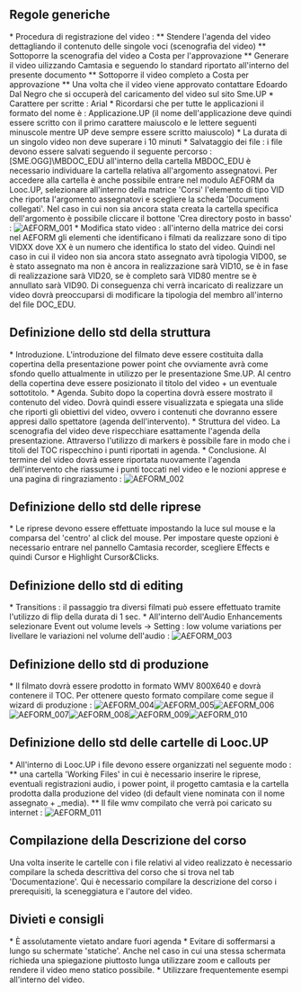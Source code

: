 ## Regole generiche
 \* Procedura di registrazione del video : 
 \*\* Stendere l'agenda del video dettagliando il contenuto delle singole voci (scenografia del video)
 \*\* Sottoporre la scenografia del video a Costa per l'approvazione
 \*\* Generare il video uilizzando Camtasia e seguendo lo standard riportato all'interno del presente documento
 \*\* Sottoporre il video completo a Costa per approvazione
 \*\* Una volta che il video viene approvato contattare Edoardo Dal Negro che si occuperà del caricamento del video sul sito Sme.UP
 \* Carattere per scritte :  Arial
 \* Ricordarsi che per tutte le applicazioni il formato del nome è :  Applicazione.UP (il nome dell'applicazione deve quindi essere scritto con il primo carattere maiuscolo e le lettere seguenti minuscole mentre UP deve sempre essere scritto maiuscolo)
 \* La durata di un singolo video non deve superare i 10 minuti
 \* Salvataggio dei file :  i file devono essere salvati seguendo il seguente percorso :  [SME.OGG]\MBDOC_EDU all'interno della cartella MBDOC_EDU è necessario individuare la cartella relativa all'argomento assegnatovi. Per accedere alla cartella è anche possibile entrare nel modulo A£FORM da Looc.UP, selezionare all'interno della matrice 'Corsi' l'elemento di tipo VID che riporta l'argomento assegnatovi e scegliere la scheda 'Documenti collegati'. Nel caso in cui non sia ancora stata creata la cartella specifica dell'argomento è possibile cliccare il bottone 'Crea directory posto in basso' : 
![A£FORM_001](https://doc.smeup.com/immagini/B£DOCU_08/AXFORM_001.png) \* Modifica stato video :  all'interno della matrice dei corsi nel A£FORM gli elementi che identificano i filmati da realizzare sono di tipo VIDXX dove XX è un numero che identifica lo stato del video. Quindi nel caso in cui il video non sia ancora stato assegnato avrà tipologia VID00, se è stato assegnato ma non è ancora in realizzazione sarà VID10, se è in fase di realizzazione sarà VID20, se è completo sarà VID80 mentre se è annullato sarà VID90. Di conseguenza chi verrà incaricato di realizzare un video dovrà preoccuparsi di modificare la tipologia del membro all'interno del file DOC_EDU.

## Definizione dello std della struttura

 \* Introduzione. L'introduzione del filmato deve essere costituita dalla copertina della presentazione power point che ovviamente avrà come sfondo quello attualmente in utilizzo per le presentazione Sme.UP. Al centro della copertina deve essere posizionato il titolo del video + un eventuale sottotitolo.
 \* Agenda. Subito dopo la copertina dovrà essere mostrato il contenuto del video. Dovrà quindi essere visualizzata e spiegata una slide che riporti gli obiettivi del video, ovvero i contenuti che dovranno essere appresi dallo spettatore (agenda dell'intervento).
 \* Struttura del video. La scenografia del video deve rispecchiare esattamente l'agenda della presentazione. Attraverso l'utilizzo di markers è possibile fare in modo che i titoli del TOC rispecchino i punti riportati in agenda.
 \* Conclusione. Al termine del video dovrà essere riportata nuovamente l'agenda dell'intervento che riassume i punti toccati nel video e le nozioni apprese e una pagina di ringraziamento : 
![A£FORM_002](https://doc.smeup.com/immagini/B£DOCU_08/AXFORM_002.png)
## Definizione dello std delle riprese

 \* Le riprese devono essere effettuate impostando la luce sul mouse e la comparsa del 'centro' al click del mouse. Per impostare queste opzioni è necessario entrare nel pannello Camtasia recorder, scegliere Effects e quindi Cursor e Highlight Cursor&Clicks.

## Definizione dello std di editing

 \* Transitions :  il passaggio tra diversi filmati può essere effettuato tramite l'utilizzo di flip della durata di 1 sec.
 \* All'interno dell'Audio Enhancements selezionare Event out volume levels -> Setting :  low volume variations per livellare le variazioni nel volume dell'audio : 
![A£FORM_003](https://doc.smeup.com/immagini/B£DOCU_08/AXFORM_003.png)
## Definizione dello std di produzione

 \* Il filmato dovrà essere prodotto in formato WMV 800X640 e dovrà contenere il TOC. Per ottenere questo formato compilare come segue il wizard di produzione : 
![A£FORM_004](https://doc.smeup.com/immagini/B£DOCU_08/AXFORM_004.png)![A£FORM_005](https://doc.smeup.com/immagini/B£DOCU_08/AXFORM_005.png)![A£FORM_006](https://doc.smeup.com/immagini/B£DOCU_08/AXFORM_006.png)![A£FORM_007](https://doc.smeup.com/immagini/B£DOCU_08/AXFORM_007.png)![A£FORM_008](https://doc.smeup.com/immagini/B£DOCU_08/AXFORM_008.png)![A£FORM_009](https://doc.smeup.com/immagini/B£DOCU_08/AXFORM_009.png)![A£FORM_010](https://doc.smeup.com/immagini/B£DOCU_08/AXFORM_010.png)
## Definizione dello std delle cartelle di Looc.UP

 \* All'interno di Looc.UP i file devono essere organizzati nel seguente modo : 
 \*\* una cartella 'Working Files' in cui è necessario inserire le riprese, eventuali registrazioni audio, i power point, il progetto camtasia e la cartella prodotta dalla produzione del video (di default viene  nominata con il nome assegnato + _media).
 \*\* Il file wmv compilato che verrà poi caricato su internet : 
![A£FORM_011](https://doc.smeup.com/immagini/B£DOCU_08/AXFORM_011.png)
## Compilazione della Descrizione del corso

Una volta inserite le cartelle con i file relativi al video realizzato è necessario compilare la scheda descrittiva del corso che si trova nel tab 'Documentazione'. Qui è necessario compilare la descrizione del corso i prerequisiti, la sceneggiatura e l'autore del video.

## Divieti e consigli

 \* È assolutamente vietato andare fuori agenda
 \* Evitare di soffermarsi a lungo su schermate 'statiche'. Anche nel caso in cui una stessa schermata richieda una spiegazione piuttosto lunga utilizzare zoom e callouts per rendere il video meno statico possibile.
 \* Utilizzare frequentemente esempi all'interno del video.



